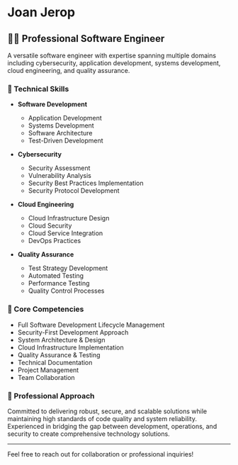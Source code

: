 # Joan Jerop

## 👩‍💻 Professional Software Engineer

A versatile software engineer with expertise spanning multiple domains including cybersecurity, application development, systems development, cloud engineering, and quality assurance.

### 🔧 Technical Skills

- **Software Development**
  - Application Development
  - Systems Development
  - Software Architecture
  - Test-Driven Development

- **Cybersecurity**
  - Security Assessment
  - Vulnerability Analysis
  - Security Best Practices Implementation
  - Security Protocol Development

- **Cloud Engineering**
  - Cloud Infrastructure Design
  - Cloud Security
  - Cloud Service Integration
  - DevOps Practices

- **Quality Assurance**
  - Test Strategy Development
  - Automated Testing
  - Performance Testing
  - Quality Control Processes

### 💼 Core Competencies

- Full Software Development Lifecycle Management
- Security-First Development Approach
- System Architecture & Design
- Cloud Infrastructure Implementation
- Quality Assurance & Testing
- Technical Documentation
- Project Management
- Team Collaboration

### 🌟 Professional Approach

Committed to delivering robust, secure, and scalable solutions while maintaining high standards of code quality and system reliability. Experienced in bridging the gap between development, operations, and security to create comprehensive technology solutions.

---

Feel free to reach out for collaboration or professional inquiries!
